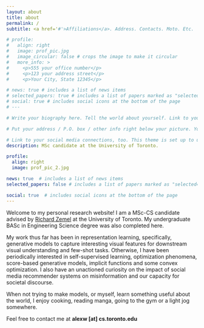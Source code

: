 ```yaml
---
layout: about
title: about
permalink: /
subtitle: <a href='#'>Affiliations</a>. Address. Contacts. Moto. Etc.

# profile:
#   align: right
#   image: prof_pic.jpg
#   image_circular: false # crops the image to make it circular
#   more_info: >
#     <p>555 your office number</p>
#     <p>123 your address street</p>
#     <p>Your City, State 12345</p>

# news: true # includes a list of news items
# selected_papers: true # includes a list of papers marked as "selected={true}"
# social: true # includes social icons at the bottom of the page
# ---

# Write your biography here. Tell the world about yourself. Link to your favorite [subreddit](http://reddit.com). You can put a picture in, too. The code is already in, just name your picture `prof_pic.jpg` and put it in the `img/` folder.

# Put your address / P.O. box / other info right below your picture. You can also disable any of these elements by editing `profile` property of the YAML header of your `_pages/about.md`. Edit `_bibliography/papers.bib` and Jekyll will render your [publications page](/al-folio/publications/) automatically.

# Link to your social media connections, too. This theme is set up to use [Font Awesome icons](https://fontawesome.com/) and [Academicons](https://jpswalsh.github.io/academicons/), like the ones below. Add your Facebook, Twitter, LinkedIn, Google Scholar, or just disable all of them.
description: MSc candidate at the University of Toronto.

profile:
  align: right
  image: prof_pic_2.jpg

news: true  # includes a list of news items
selected_papers: false # includes a list of papers marked as "selected={true}"

social: true  # includes social icons at the bottom of the page
---
```


Welcome to my personal research website! I am a MSc-CS candidate advised by [Richard Zemel](http://www.cs.toronto.edu/~zemel/inquiry/home.php) at the University of Toronto. My undergraduate BASc in Engineering Science degree was also completed here.

My work thus far has been in representation learning, specifically, generative models to capture interesting visual features for downstream visual understanding and few-shot tasks. Otherwise, I have been periodically interested in self-supervised learning, optimization phenomena, score-based generative models, implicit functions and some convex optimization. I also have an unactioned curiosity on the impact of social media recommender systems on misinformation and our capacity for societal discourse.

When not trying to make models, or myself, learn something useful about the world, I enjoy cooking, reading manga, going to the gym or a light jog somewhere. 

Feel free to contact me at **alexw [at] cs.toronto.edu**


